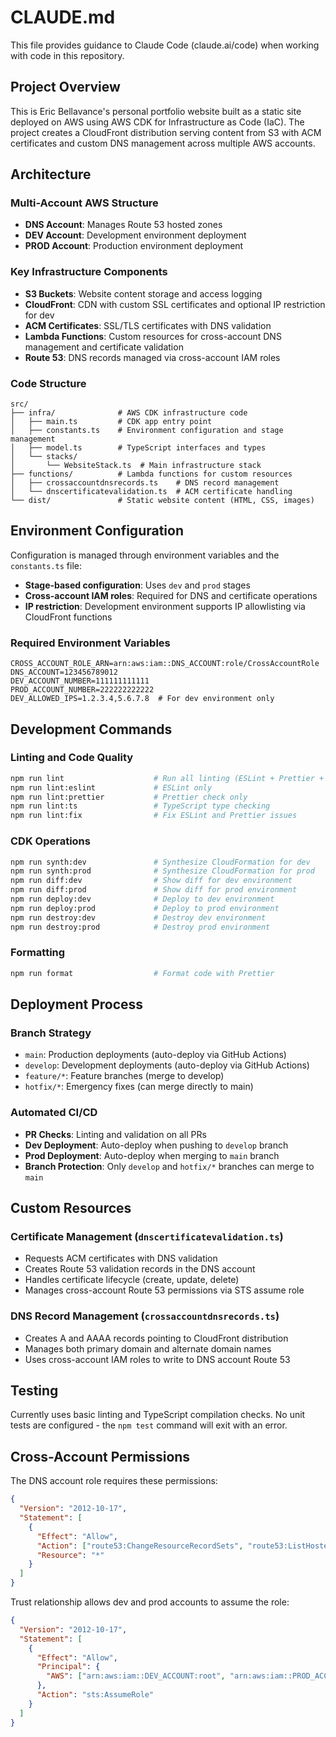 # CLAUDE.md

This file provides guidance to Claude Code (claude.ai/code) when working with code in this repository.

## Project Overview

This is Eric Bellavance's personal portfolio website built as a static site deployed on AWS using AWS CDK for Infrastructure as Code (IaC). The project creates a CloudFront distribution serving content from S3 with ACM certificates and custom DNS management across multiple AWS accounts.

## Architecture

### Multi-Account AWS Structure

- **DNS Account**: Manages Route 53 hosted zones
- **DEV Account**: Development environment deployment
- **PROD Account**: Production environment deployment

### Key Infrastructure Components

- **S3 Buckets**: Website content storage and access logging
- **CloudFront**: CDN with custom SSL certificates and optional IP restriction for dev
- **ACM Certificates**: SSL/TLS certificates with DNS validation
- **Lambda Functions**: Custom resources for cross-account DNS management and certificate validation
- **Route 53**: DNS records managed via cross-account IAM roles

### Code Structure

```
src/
├── infra/              # AWS CDK infrastructure code
│   ├── main.ts         # CDK app entry point
│   ├── constants.ts    # Environment configuration and stage management
│   ├── model.ts        # TypeScript interfaces and types
│   └── stacks/
│       └── WebsiteStack.ts  # Main infrastructure stack
├── functions/          # Lambda functions for custom resources
│   ├── crossaccountdnsrecords.ts    # DNS record management
│   └── dnscertificatevalidation.ts  # ACM certificate handling
└── dist/               # Static website content (HTML, CSS, images)
```

## Environment Configuration

Configuration is managed through environment variables and the `constants.ts` file:

- **Stage-based configuration**: Uses `dev` and `prod` stages
- **Cross-account IAM roles**: Required for DNS and certificate operations
- **IP restriction**: Development environment supports IP allowlisting via CloudFront functions

### Required Environment Variables

```
CROSS_ACCOUNT_ROLE_ARN=arn:aws:iam::DNS_ACCOUNT:role/CrossAccountRole
DNS_ACCOUNT=123456789012
DEV_ACCOUNT_NUMBER=111111111111
PROD_ACCOUNT_NUMBER=222222222222
DEV_ALLOWED_IPS=1.2.3.4,5.6.7.8  # For dev environment only
```

## Development Commands

### Linting and Code Quality

```bash
npm run lint                    # Run all linting (ESLint + Prettier + CDK synth)
npm run lint:eslint             # ESLint only
npm run lint:prettier           # Prettier check only
npm run lint:ts                 # TypeScript type checking
npm run lint:fix                # Fix ESLint and Prettier issues
```

### CDK Operations

```bash
npm run synth:dev               # Synthesize CloudFormation for dev
npm run synth:prod              # Synthesize CloudFormation for prod
npm run diff:dev                # Show diff for dev environment
npm run diff:prod               # Show diff for prod environment
npm run deploy:dev              # Deploy to dev environment
npm run deploy:prod             # Deploy to prod environment
npm run destroy:dev             # Destroy dev environment
npm run destroy:prod            # Destroy prod environment
```

### Formatting

```bash
npm run format                  # Format code with Prettier
```

## Deployment Process

### Branch Strategy

- `main`: Production deployments (auto-deploy via GitHub Actions)
- `develop`: Development deployments (auto-deploy via GitHub Actions)
- `feature/*`: Feature branches (merge to develop)
- `hotfix/*`: Emergency fixes (can merge directly to main)

### Automated CI/CD

- **PR Checks**: Linting and validation on all PRs
- **Dev Deployment**: Auto-deploy when pushing to `develop` branch
- **Prod Deployment**: Auto-deploy when merging to `main` branch
- **Branch Protection**: Only `develop` and `hotfix/*` branches can merge to `main`

## Custom Resources

### Certificate Management (`dnscertificatevalidation.ts`)

- Requests ACM certificates with DNS validation
- Creates Route 53 validation records in the DNS account
- Handles certificate lifecycle (create, update, delete)
- Manages cross-account Route 53 permissions via STS assume role

### DNS Record Management (`crossaccountdnsrecords.ts`)

- Creates A and AAAA records pointing to CloudFront distribution
- Manages both primary domain and alternate domain names
- Uses cross-account IAM roles to write to DNS account Route 53

## Testing

Currently uses basic linting and TypeScript compilation checks. No unit tests are configured - the `npm test` command will exit with an error.

## Cross-Account Permissions

The DNS account role requires these permissions:

```json
{
  "Version": "2012-10-17",
  "Statement": [
    {
      "Effect": "Allow",
      "Action": ["route53:ChangeResourceRecordSets", "route53:ListHostedZones", "route53:ListHostedZonesByName"],
      "Resource": "*"
    }
  ]
}
```

Trust relationship allows dev and prod accounts to assume the role:

```json
{
  "Version": "2012-10-17",
  "Statement": [
    {
      "Effect": "Allow",
      "Principal": {
        "AWS": ["arn:aws:iam::DEV_ACCOUNT:root", "arn:aws:iam::PROD_ACCOUNT:root"]
      },
      "Action": "sts:AssumeRole"
    }
  ]
}
```
